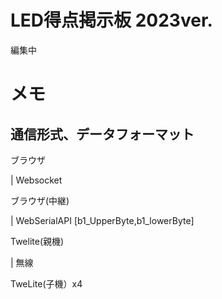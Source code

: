 # LED得点掲示板 2023ver.
編集中

# メモ
## 通信形式、データフォーマット
ブラウザ

| Websocket

ブラウザ(中継)

| WebSerialAPI [b1_UpperByte,b1_lowerByte]

Twelite(親機)

| 無線

TweLite(子機）x4
